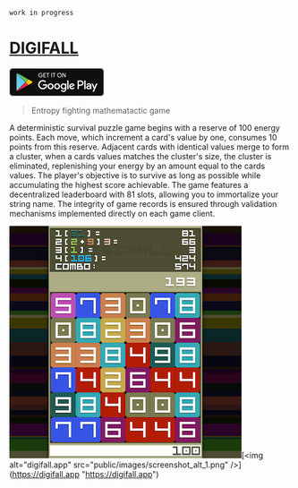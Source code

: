 `work in progress`

# [DIGIFALL](https://digifall.app)

[<img alt="Get it on Google Play" src="public/images/get-it-on-google-play.png" />](https://play.google.com/store/apps/details?id=com.llblab.digifall "Get it on Google Play")

> Entropy fighting mathematactic game

A deterministic survival puzzle game begins with a reserve of 100 energy points. Each move, which increment a card's value by one, consumes 10 points from this reserve. Adjacent cards with identical values merge to form a cluster, when a cards values matches the cluster's size, the cluster is eliminated, replenishing your energy by an amount equal to the cards values. The player's objective is to survive as long as possible while accumulating the highest score achievable. The game features a decentralized leaderboard with 81 slots, allowing you to immortalize your string name. The integrity of game records is ensured through validation mechanisms implemented directly on each game client.

[<img alt="digifall.app" src="public/images/screenshot_alt_0.png" />](https://digifall.app "https://digifall.app")[<img alt="digifall.app" src="public/images/screenshot_alt_1.png" />](https://digifall.app "https://digifall.app")
